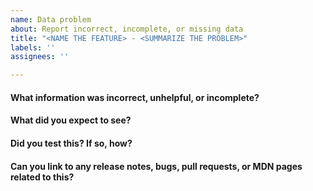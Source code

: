 ```yaml
---
name: Data problem
about: Report incorrect, incomplete, or missing data
title: "<NAME THE FEATURE> - <SUMMARIZE THE PROBLEM>"
labels: ''
assignees: ''

---
```


<!-- Tips: where applicable, specify browser name, browser version, and mobile operating system version -->

#### What information was incorrect, unhelpful, or incomplete?
#### What did you expect to see?
#### Did you test this? If so, how?
#### Can you link to any release notes, bugs, pull requests, or MDN pages related to this?
